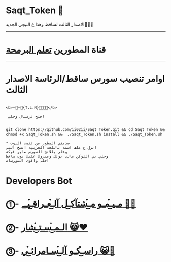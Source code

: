 # Saqt_Token 🤖

الاصدار الثالث لساقط وهذا ع التيجي الجديد🤾🏻‍♂️

* * *

# قناة المطورين [تعلم البرمحة](https://telegram.me/Ch_Dev)

* * *

# اوامر تنصيب سورس ساقط/الرئاسة الاصدار الثالث


```

<b>➖🔷➖🔻{T.L.N}🔻➖🔷➖</b>

 افتح ترمنال وخلي 


git clone https://github.com/ii02ii/Saqt_Token.git && cd Saqt_Token && chmod +x Saqt_Token.sh &&  ./Saqt_Token.sh install && ./Saqt_Token.sh
 
* صديقي المطور من تنصب البوت 
انزل ع ملف اسمه باللغة العربية انسخ البي 
وخلي بللانج السورس صاير فوكة 
وخلي بي التوكن مالت بوتك ومبروك عليك بوت ساقط
احلى واقوى السورسات

```

# Developers Bot

# ⓵- [مـيـ๋͜مـو مـ๋͜شتآكـ๋͜ل آلـ๋͜عـراقـ๋͜يے 🌝📍](https://telegram.me/Ii02iI)

# ⓶- [الـمـ๋͜سـتـ๋͜شار 😸❤️](https://telegram.me/Sudo_Sky)

# ⓷- [ راسـ๋͜كـو آلـ๋͜سـامرائـ๋͜ي 😺👏](https://telegram.me/d_Y_b)
